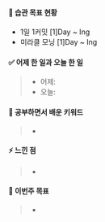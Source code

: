 #### 🐎 습관 목표 현황

-   1일 1커밋 [1]Day ~ Ing
-   미라클 모닝 [1]Day ~ Ing

#### ✅ 어제 한 일과 오늘 한 일 
> - 어제:   
> - 오늘:  

#### 🤔 공부하면서 배운 키워드

> -

#### ⚡ 느낀 점

> -

#### 🎯 이번주 목표

> -
